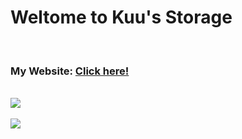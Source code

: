 <h1>Weltome to Kuu's Storage</h1>
<br/>
<h3>My Website: <a href="https://nayuki.cyou">Click here!</a></h3>
<br/>
<a href="https://nayuki.cyou">
    <img src="https://count.getloli.com/get/@KuuStorage?theme=rule34"/>
    <br/>
    <br/>
    <img src="https://lanyard.cnrad.dev/api/568093374662311956"/>
</a>
